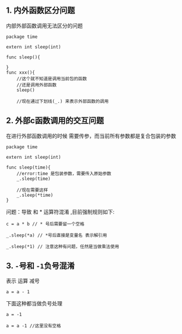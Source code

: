 ## 1. 内外函数区分问题
内部外部函数调用无法区分的问题
```asciidoc
package time

extern int sleep(int)

func sleep(){

}
func xxx(){
    //这个就不知道是调用当前包的函数
    //还是调用外部函数
    sleep()
    
    //现在通过下划线(_.) 来表示外部函数的调用

```
## 2. 外部c函数调用的交互问题
在进行外部函数调用的时候 需要传参，而当前所有参数都是复合包装的参数
```asciidoc
package time

extern int sleep(int)

func sleep(time){
    //error:time 是包装参数，需要传入原始参数
    _.sleep(time)
    
    //现在需要这样
    _.sleep(*time)
}

```
问题：导致 和 * 运算符混淆 ,目前强制规则如下:
```asciidoc
c = a * b // * 号后需要留一个空格

_.sleep(*a) // *号后直接是变量名 表示解引用

_.sleep(*1) // 注意这种有问题，任然是当做乘法使用

```

## 3. `-`号和 `-1`负号混淆
表示 运算 减号
```asciidoc
a = a - 1
```

下面这种都当做负号处理
```asciidoc
a = -1

a = a -1 //这里没有空格

```